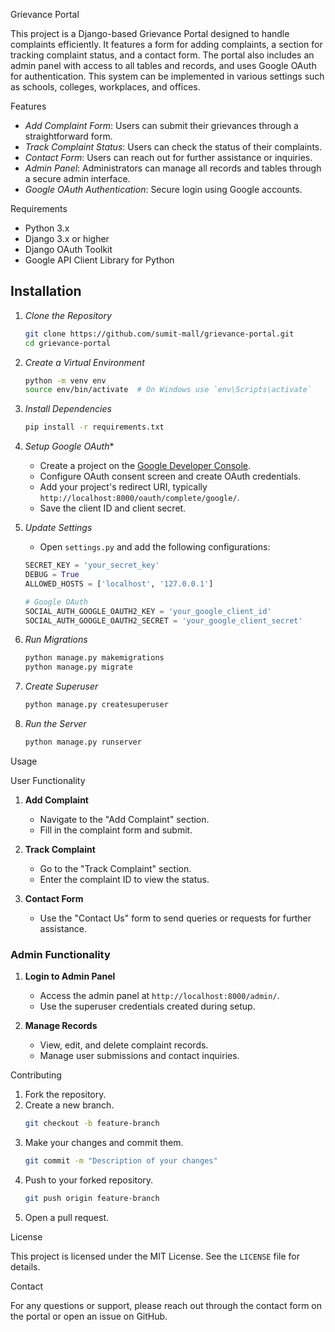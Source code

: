 Grievance Portal

This project is a Django-based Grievance Portal designed to handle complaints efficiently. It features a form for adding complaints, a section for tracking complaint status, and a contact form. The portal also includes an admin panel with access to all tables and records, and uses Google OAuth for authentication. This system can be implemented in various settings such as schools, colleges, workplaces, and offices.

Features

- *Add Complaint Form*: Users can submit their grievances through a straightforward form.
- *Track Complaint Status*: Users can check the status of their complaints.
- *Contact Form*: Users can reach out for further assistance or inquiries.
- *Admin Panel*: Administrators can manage all records and tables through a secure admin interface.
- *Google OAuth Authentication*: Secure login using Google accounts.

Requirements

- Python 3.x
- Django 3.x or higher
- Django OAuth Toolkit
- Google API Client Library for Python

## Installation

1. *Clone the Repository*
    ```bash
    git clone https://github.com/sumit-mall/grievance-portal.git
    cd grievance-portal
    ```

2. *Create a Virtual Environment*
    ```bash
    python -m venv env
    source env/bin/activate  # On Windows use `env\Scripts\activate`
    ```

3. *Install Dependencies*
    ```bash
    pip install -r requirements.txt
    ```

4. *Setup Google OAuth**
    - Create a project on the [Google Developer Console](https://console.developers.google.com/).
    - Configure OAuth consent screen and create OAuth credentials.
    - Add your project's redirect URI, typically `http://localhost:8000/oauth/complete/google/`.
    - Save the client ID and client secret.

5. *Update Settings*
    - Open `settings.py` and add the following configurations:
    ```python
    SECRET_KEY = 'your_secret_key'
    DEBUG = True
    ALLOWED_HOSTS = ['localhost', '127.0.0.1']

    # Google OAuth
    SOCIAL_AUTH_GOOGLE_OAUTH2_KEY = 'your_google_client_id'
    SOCIAL_AUTH_GOOGLE_OAUTH2_SECRET = 'your_google_client_secret'
    ```

6. *Run Migrations*
    ```bash
    python manage.py makemigrations
    python manage.py migrate
    ```

7. *Create Superuser*
    ```bash
    python manage.py createsuperuser
    ```

8. *Run the Server*
    ```bash
    python manage.py runserver
    ```

Usage

User Functionality

1. **Add Complaint**
    - Navigate to the "Add Complaint" section.
    - Fill in the complaint form and submit.

2. **Track Complaint**
    - Go to the "Track Complaint" section.
    - Enter the complaint ID to view the status.

3. **Contact Form**
    - Use the "Contact Us" form to send queries or requests for further assistance.

### Admin Functionality

1. **Login to Admin Panel**
    - Access the admin panel at `http://localhost:8000/admin/`.
    - Use the superuser credentials created during setup.

2. **Manage Records**
    - View, edit, and delete complaint records.
    - Manage user submissions and contact inquiries.

Contributing

1. Fork the repository.
2. Create a new branch.
    ```bash
    git checkout -b feature-branch
    ```
3. Make your changes and commit them.
    ```bash
    git commit -m "Description of your changes"
    ```
4. Push to your forked repository.
    ```bash
    git push origin feature-branch
    ```
5. Open a pull request.

License

This project is licensed under the MIT License. See the `LICENSE` file for details.

Contact

For any questions or support, please reach out through the contact form on the portal or open an issue on GitHub.
